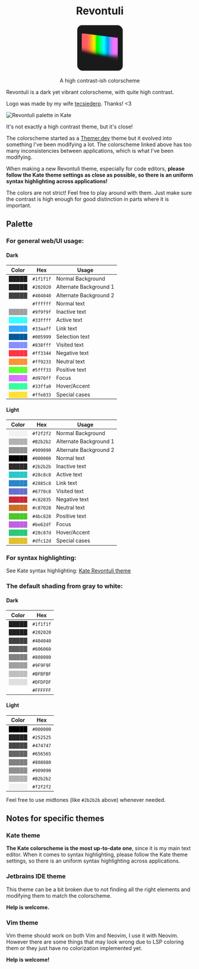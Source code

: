 
<h1 align="center">Revontuli</h1>
<p align="center"><img src="revontuli_logo.png" style="align:center;" width="25%" alt="Revontuli logo, a color gradient consisting from the main colors of the theme. Background is dark."></p>
<p align="center">A high contrast-ish colorscheme</p>

Revontuli is a dark yet vibrant colorscheme, with quite high contrast. 

Logo was made by my wife [tecsiederp](https://mastodon.art/@tecsiederp). Thanks! <3

![Revontuli palette in Kate](https://codeberg.org/akselmo/Revontuli/raw/branch/main/Kate/kate.png)

It's not exactly a high contrast theme, but it's close!

The colorscheme started as a [Themer.dev](https://themer.dev/?colors.dark.accent0=%23ff3344&colors.dark.accent1=%2333ffa0&colors.dark.accent2=%23ff9233&colors.dark.accent3=%235fff33&colors.dark.accent4=%2333ffff&colors.dark.accent5=%2333aaff&colors.dark.accent6=%23838fff&colors.dark.accent7=%23D970FF&colors.dark.shade0=%23202020&colors.dark.shade1=%23303030&colors.dark.shade2=%23404040&colors.dark.shade3=%23505050&colors.dark.shade4=%23606060&colors.dark.shade5=%23707070&colors.dark.shade6=%23E0DCE0&colors.dark.shade7=%23FFFFFF&colors.light.accent0=%23ff3344&colors.light.accent1=%2333ffa0&colors.light.accent2=%23ff9233&colors.light.accent3=%235fff33&colors.light.accent4=%2333ffff&colors.light.accent5=%2333aaff&colors.light.accent6=%23838fff&colors.light.accent7=%23D970FF&colors.light.shade0=%23f2f2f2&colors.light.shade1=%23E0DCE0&colors.light.shade2=%23C1BCC2&colors.light.shade3=%23A29DA3&colors.light.shade4=%23847E85&colors.light.shade5=%23656066&colors.light.shade6=%23474247&colors.light.shade7=%23000000&activeColorSet=dark&calculateIntermediaryShades.dark=true&calculateIntermediaryShades.light=true) theme but it evolved into something I've been modifying a lot.
The colorscheme linked above has too many inconsistencies between applications, which is what I've been modifying.

When making a new Revontuli theme, especially for code editors,
**please follow the Kate theme settings as close as possible, so
there is an uniform syntax highlighting across applications!**

The colors are not strict! Feel free to play around with them. Just make sure the contrast is high enough for good
distinction in parts where it is important.

## Palette

### For general web/UI usage:

#### Dark

| Color                                    | Hex       | Usage                |
| ---------------------------------------- | --------- | -------------------- |
| <span style="color:#1f1f1f">█████</span> | `#1f1f1f` | Normal Background    |
| <span style="color:#202020">█████</span> | `#202020` | Alternate Background 1 |
| <span style="color:#404040">█████</span> | `#404040` | Alternate Background 2 |
| <span style="color:#ffffff">█████</span> | `#ffffff` | Normal text          |
| <span style="color:#9f9f9f">█████</span> | `#9f9f9f` | Inactive text        |
| <span style="color:#33ffff">█████</span> | `#33ffff` | Active text          |
| <span style="color:#33aaff">█████</span> | `#33aaff` | Link text            |
| <span style="color:#005999">█████</span> | `#005999` | Selection text       |
| <span style="color:#838fff">█████</span> | `#838fff` | Visited text         |
| <span style="color:#ff3344">█████</span> | `#ff3344` | Negative text        |
| <span style="color:#ff9233">█████</span> | `#ff9233` | Neutral text         |
| <span style="color:#5fff33">█████</span> | `#5fff33` | Positive text        |
| <span style="color:#d970ff">█████</span> | `#d970ff` | Focus                |
| <span style="color:#33ffa0">█████</span> | `#33ffa0` | Hover/Accent         |
| <span style="color:#ffe033">█████</span> | `#ffe033` | Special cases        |

#### Light

| Color                                    | Hex       | Usage                |
| ---------------------------------------- | --------- | -------------------- |
| <span style="color:#f2f2f2">█████</span> | `#f2f2f2` | Normal Background    |
| <span style="color:#B2b2b2">█████</span> | `#B2b2b2` | Alternate Background 1 |
| <span style="color:#909090">█████</span> | `#909090` | Alternate Background 2 |
| <span style="color:#000000">█████</span> | `#000000` | Normal text          |
| <span style="color:#2b2b2b">█████</span> | `#2b2b2b` | Inactive text        |
| <span style="color:#28c8c8">█████</span> | `#28c8c8` | Active text          |
| <span style="color:#2885c8">█████</span> | `#2885c8` | Link text            |
| <span style="color:#6770c8">█████</span> | `#6770c8` | Visited text         |
| <span style="color:#c82835">█████</span> | `#c82835` | Negative text        |
| <span style="color:#c87028">█████</span> | `#c87028` | Neutral text         |
| <span style="color:#4bc828">█████</span> | `#4bc828` | Positive text        |
| <span style="color:#be62df">█████</span> | `#be62df` | Focus                |
| <span style="color:#28c87d">█████</span> | `#28c87d` | Hover/Accent         |
| <span style="color:#dfc12d">█████</span> | `#dfc12d` | Special cases        |


### For syntax highlighting:

See Kate syntax highlighting: [Kate Revontuli theme](Kate/revontuli.theme)

### The default shading from gray to white:

#### Dark

| Color                                    | Hex       |
| ---------------------------------------- | --------- |
| <span style="color:#1f1f1f">█████</span> | `#1f1f1f` |
| <span style="color:#202020">█████</span> | `#202020` |
| <span style="color:#404040">█████</span> | `#404040` |
| <span style="color:#606060">█████</span> | `#606060` |
| <span style="color:#808080">█████</span> | `#808080` |
| <span style="color:#9F9F9F">█████</span> | `#9F9F9F` |
| <span style="color:#BFBFBF">█████</span> | `#BFBFBF` |
| <span style="color:#DFDFDF">█████</span> | `#DFDFDF` |
| <span style="color:#FFFFFF">█████</span> | `#FFFFFF` |


#### Light

| Color                                    | Hex       |
| ---------------------------------------- | --------- |
| <span style="color:#000000">█████</span> | `#000000` |
| <span style="color:#252525">█████</span> | `#252525` |
| <span style="color:#474747">█████</span> | `#474747` |
| <span style="color:#656565">█████</span> | `#656565` |
| <span style="color:#808080">█████</span> | `#808080` |
| <span style="color:#909090">█████</span> | `#909090` |
| <span style="color:#B2b2b2">█████</span> | `#B2b2b2` |
| <span style="color:#f2f2f2">█████</span> | `#f2f2f2` |

Feel free to use midtones (like `#2b2b2b` above) whenever needed.


## Notes for specific themes

### Kate theme

**The Kate colorscheme is the most up-to-date one**, since it is my main text editor.
When it comes to syntax highlighting, please follow the Kate theme settings, so
there is an uniform syntax highlighting across applications.

### Jetbrains IDE theme
This theme can be a bit broken due to not finding
all the right elements and modifying them to match the colorscheme.

**Help is welcome.**

### Vim theme

Vim theme should work on both Vim and Neovim, I use it with Neovim.
However there are some things that may look wrong due to LSP coloring them or they just have no
colorization implemented yet.

**Help is welcome!**